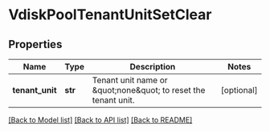 # VdiskPoolTenantUnitSetClear

## Properties
Name | Type | Description | Notes
------------ | ------------- | ------------- | -------------
**tenant_unit** | **str** | Tenant unit name or \&quot;none\&quot; to reset the tenant unit. | [optional] 

[[Back to Model list]](../README.md#documentation-for-models) [[Back to API list]](../README.md#documentation-for-api-endpoints) [[Back to README]](../README.md)


